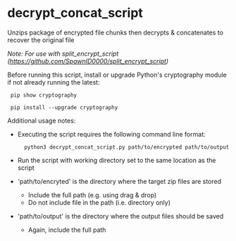 # decrypt_concat_script
Unzips package of encrypted file chunks then decrypts & concatenates to recover the original file

_Note: For use with split_encrypt_script (https://github.com/SpawnID0000/split_encrypt_script)_

Before running this script, install or upgrade Python's cryptography module if not already running the latest:

     pip show cryptography

     pip install --upgrade cryptography

Additional usage notes:

- Executing the script requires the following command line format:

        python3 decrypt_concat_script.py path/to/encrypted path/to/output

- Run the script with working directory set to the same location as the script

- 'path/to/encryted' is the directory where the target zip files are stored
     - Include the full path (e.g. using drag & drop)
     - Do not include file in the path (i.e. directory only)
 
- 'path/to/output' is the directory where the output files should be saved
     - Again, include the full path

